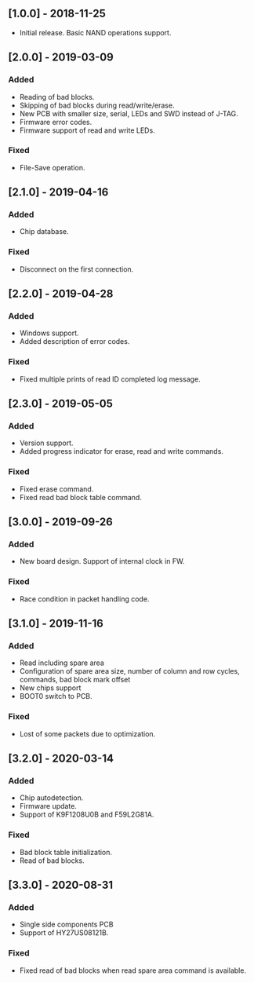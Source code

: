 ## [1.0.0] - 2018-11-25
- Initial release. Basic NAND operations support.
## [2.0.0] - 2019-03-09
### Added
- Reading of bad blocks.
- Skipping of bad blocks during read/write/erase.
- New PCB with smaller size, serial, LEDs and SWD instead of J-TAG.
- Firmware error codes.
- Firmware support of read and write LEDs.
### Fixed
- File-Save operation.
## [2.1.0] - 2019-04-16
### Added
- Chip database.
### Fixed
- Disconnect on the first connection.
## [2.2.0] - 2019-04-28
### Added
- Windows support.
- Added description of error codes.
### Fixed
- Fixed multiple prints of read ID completed log message.
## [2.3.0] - 2019-05-05
### Added
- Version support.
- Added progress indicator for erase, read and write commands.
### Fixed
- Fixed erase command.
- Fixed read bad block table command.
## [3.0.0] - 2019-09-26
### Added
- New board design. Support of internal clock in FW.
### Fixed
- Race condition in packet handling code.
## [3.1.0] - 2019-11-16
### Added
- Read including spare area
- Configuration of spare area size, number of column and row cycles, commands, bad block mark offset
- New chips support
- BOOT0 switch to PCB.
### Fixed
- Lost of some packets due to optimization.
## [3.2.0] - 2020-03-14
### Added
- Chip autodetection.
- Firmware update.
- Support of K9F1208U0B and F59L2G81A.
### Fixed
- Bad block table initialization.
- Read of bad blocks.
## [3.3.0] - 2020-08-31
### Added
- Single side components PCB 
- Support of HY27US08121B.
### Fixed
- Fixed read of bad blocks when read spare area command is available.
